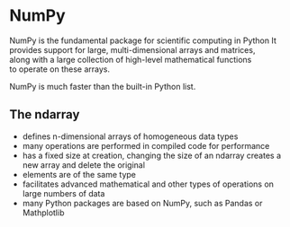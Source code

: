 # NumPy

NumPy is the fundamental package for scientific computing in Python
It provides support for large, multi-dimensional arrays and matrices,  
along with a large collection of high-level mathematical functions  
to operate on these arrays.  

NumPy is much faster than the built-in Python list.  

## The ndarray 

- defines n-dimensional arrays of homogeneous data types
- many operations are performed in compiled code for performance
- has a fixed size at creation, changing the size of an ndarray
  creates a new array and delete the original
- elements are of the same type
- facilitates advanced mathematical and other types of operations
  on large numbers of data
- many Python packages are based on NumPy, such as Pandas or Mathplotlib
